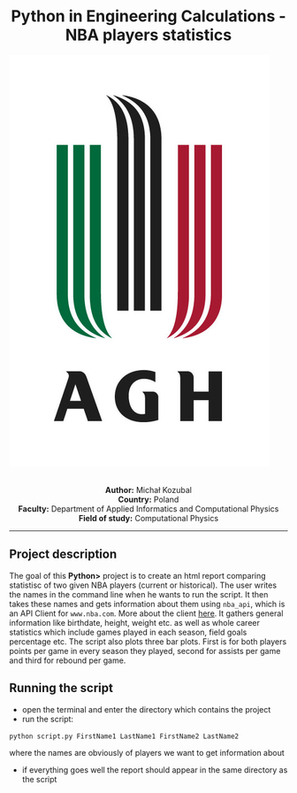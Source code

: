 # <div align="center"> Python in Engineering Calculations - NBA players statistics
  <img src = "img/agh.jpg"> </div>
  <div align="center">
  <br><b>Author:</b> Michał Kozubal
  <br><b>Country:</b> Poland
  <br><b>Faculty:</b> Department of Applied Informatics and Computational Physics
  <br><b>Field of study:</b> Computational Physics
</div >

___

## Project description

The goal of this <b>Python></b> project is to create an html report comparing statistisc of two given NBA players (current or historical). The user writes the names in the command line when he wants to run the script. It then takes these names and gets information about them using `nba_api`, which is an API Client for `www.nba.com`. More about the client [here](https://github.com/swar/nba_api/blob/master/README.md). It gathers general information like birthdate, height, weight etc. as well as whole career statistics which include games played in each season, field goals percentage etc. The script also plots three bar plots. First is for both players points per game in every season they played, second for assists per game and third for rebound per game.

## Running the script

- open the terminal and enter the directory which contains the project
- run the script:
```console
python script.py FirstName1 LastName1 FirstName2 LastName2
```
where the names are obviously of players we want to get information about
- if everything goes well the report should appear in the same directory as the script





